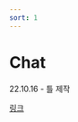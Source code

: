 ```yaml
---
sort: 1
---
```


# Chat

22.10.16 - 틀 제작

[링크](https://chat-server.yejiya7.repl.co/)


   

